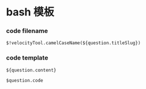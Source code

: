 # bash 模板

### code filename

`$!velocityTool.camelCaseName(${question.titleSlug})`

### code template

```
${question.content}
  
$question.code
```